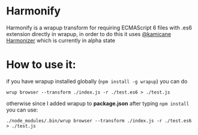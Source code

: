 Harmonify
=========

Harmonify is a wrapup transform for requiring ECMAScript 6 files with .es6 extension directly in wrapup,
in order to do this it uses [@kamicane](https://github.com/kamicane/) [Harmonizer](https://github.com/kamicane/harmonizer) which is currently in alpha state

How to use it:
==============
if you have wrapup installed globally (`npm install -g wrapup`) you can do

`wrup browser --transform ./index.js -r ./test.es6 > ./test.js`

 otherwise since I added wrapup to __package.json__ after typing `npm install` you can use:
 
`./node_modules/.bin/wrup browser --transform ./index.js -r ./test.es6 > ./test.js`


